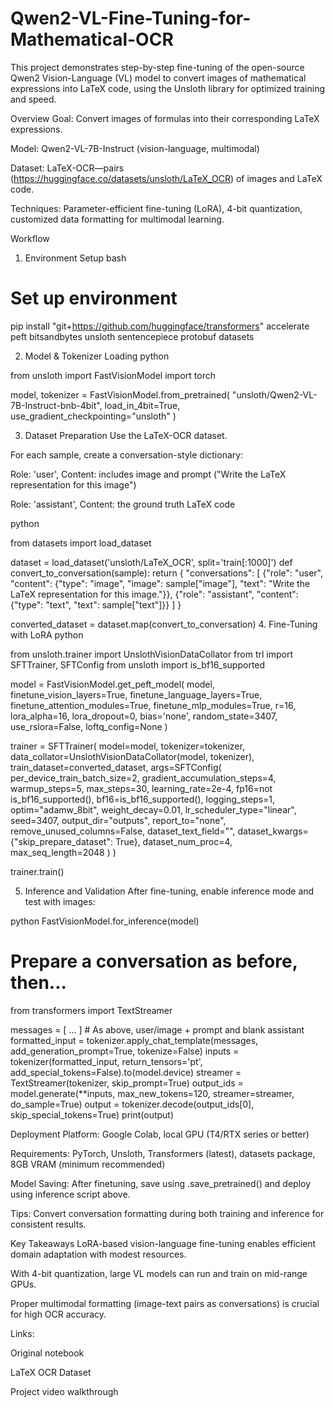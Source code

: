 # Qwen2-VL-Fine-Tuning-for-Mathematical-OCR
This project demonstrates step-by-step fine-tuning of the open-source Qwen2 Vision-Language (VL) model to convert images of mathematical expressions into LaTeX code, using the Unsloth library for optimized training and speed.


Overview
Goal: Convert images of formulas into their corresponding LaTeX expressions.

Model: Qwen2-VL-7B-Instruct (vision-language, multimodal)

Dataset: LaTeX-OCR—pairs (https://huggingface.co/datasets/unsloth/LaTeX_OCR) of images and LaTeX code.

Techniques: Parameter-efficient fine-tuning (LoRA), 4-bit quantization, customized data formatting for multimodal learning.

Workflow
1. Environment Setup
bash
# Set up environment
pip install "git+https://github.com/huggingface/transformers" accelerate peft bitsandbytes unsloth sentencepiece protobuf datasets

2. Model & Tokenizer Loading
python

from unsloth import FastVisionModel
import torch

model, tokenizer = FastVisionModel.from_pretrained(
    "unsloth/Qwen2-VL-7B-Instruct-bnb-4bit",
    load_in_4bit=True,
    use_gradient_checkpointing="unsloth"
)

3. Dataset Preparation
Use the LaTeX-OCR dataset.

For each sample, create a conversation-style dictionary:


Role: 'user', Content: includes image and prompt ("Write the LaTeX representation for this image")

Role: 'assistant', Content: the ground truth LaTeX code

python

from datasets import load_dataset

dataset = load_dataset('unsloth/LaTeX_OCR', split='train[:1000]')
def convert_to_conversation(sample):
    return {
        "conversations": [
            {"role": "user", "content": {"type": "image", "image": sample["image"], "text": "Write the LaTeX representation for this image."}},
            {"role": "assistant", "content": {"type": "text", "text": sample["text"]}}
        ]
    }

converted_dataset = dataset.map(convert_to_conversation)
4. Fine-Tuning with LoRA
python


from unsloth.trainer import UnslothVisionDataCollator
from trl import SFTTrainer, SFTConfig
from unsloth import is_bf16_supported

model = FastVisionModel.get_peft_model(
    model,
    finetune_vision_layers=True,
    finetune_language_layers=True,
    finetune_attention_modules=True,
    finetune_mlp_modules=True,
    r=16,
    lora_alpha=16,
    lora_dropout=0,
    bias='none',
    random_state=3407,
    use_rslora=False,
    loftq_config=None
)



trainer = SFTTrainer(
    model=model,
    tokenizer=tokenizer,
    data_collator=UnslothVisionDataCollator(model, tokenizer),
    train_dataset=converted_dataset,
    args=SFTConfig(
        per_device_train_batch_size=2,
        gradient_accumulation_steps=4,
        warmup_steps=5,
        max_steps=30,
        learning_rate=2e-4,
        fp16=not is_bf16_supported(),
        bf16=is_bf16_supported(),
        logging_steps=1,
        optim="adamw_8bit",
        weight_decay=0.01,
        lr_scheduler_type="linear",
        seed=3407,
        output_dir="outputs",
        report_to="none",
        remove_unused_columns=False,
        dataset_text_field="",
        dataset_kwargs={"skip_prepare_dataset": True},
        dataset_num_proc=4,
        max_seq_length=2048
    )
)

trainer.train()

5. Inference and Validation
After fine-tuning, enable inference mode and test with images:

python
FastVisionModel.for_inference(model)
# Prepare a conversation as before, then...
from transformers import TextStreamer

messages = [ ... ] # As above, user/image + prompt and blank assistant
formatted_input = tokenizer.apply_chat_template(messages, add_generation_prompt=True, tokenize=False)
inputs = tokenizer(formatted_input, return_tensors='pt', add_special_tokens=False).to(model.device)
streamer = TextStreamer(tokenizer, skip_prompt=True)
output_ids = model.generate(**inputs, max_new_tokens=120, streamer=streamer, do_sample=True)
output = tokenizer.decode(output_ids[0], skip_special_tokens=True)
print(output)


Deployment
Platform: Google Colab, local GPU (T4/RTX series or better)

Requirements: PyTorch, Unsloth, Transformers (latest), datasets package, 8GB VRAM (minimum recommended)

Model Saving: After finetuning, save using .save_pretrained() and deploy using inference script above.

Tips: Convert conversation formatting during both training and inference for consistent results.



Key Takeaways
LoRA-based vision-language fine-tuning enables efficient domain adaptation with modest resources.

With 4-bit quantization, large VL models can run and train on mid-range GPUs.

Proper multimodal formatting (image-text pairs as conversations) is crucial for high OCR accuracy.

Links:

Original notebook

LaTeX OCR Dataset

Project video walkthrough
